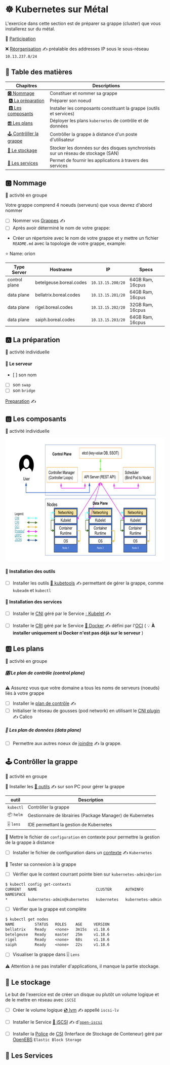 # :wheel_of_dharma: Kubernetes sur Métal

L'exercice dans cette section est de préparer sa grappe (cluster) que vous installerez sur du métal.

:tada: [Participation](.scripts/Participation.md)

:x: [Réorganisation](.doc/Reorg.md) :writing_hand:	préalable des addresses IP sous le sous-réseau `10.13.237.0/24`

## :book: Table des matières

| Chapitres                               | Descriptions                                                       |
|-----------------------------------------|--------------------------------------------------------------------|
| [:o2: Nommage](#o2-nommage)               | Constituer et nommer sa grappe                                     |
| [:a: La préparation](#a-la-préparation) | Préparer son noeud                                                 |
| [:b: Les composants](#b-les-composants) | Installer les composants constituant la grappe (outils et services)|
| [:ab: Les plans](#ab-les-plans)                                   | Déployer les plans `kubernetes` de contrôle et de données          |
| [:joystick: Contrôller la grappe](#joystick-contrôller-la-grappe) |  Contrôller la grappe à distance d'un poste d'utilisateur |
| [:floppy_disk: Le stockage ](#floppy_disk-le-stockage) | Stocker les données sur des disques synchronisés sur un réseau de stockage (SAN) |
| [:rocket: Les services](#rocket-les-services) | Permet de fournir les applications à travers des services |


## :o2: Nommage

:busts_in_silhouette: activité en groupe

Votre grappe comprend 4 noeuds (serveurs) que vous devrez d'abord nommer

- [ ] Nommer vos [Grappes](.doc/Grappes.md) :writing_hand:	 
- [ ] Après avoir déterminé le nom de votre grappe:

* Créer un répertoire avec le nom de votre grappe et y mettre un fichier `README.md` avec la topologie de votre grappe, example:

:star: Name: orion

| Type Server   | Hostname                |  IP               | Specs                 |
|---------------|-------------------------|-------------------|-----------------------|
| control plane | betelgeuse.boreal.codes | `10.13.15.200/20` | 64GB Ram,      16cpus |
| data plane    | bellatrix.boreal.codes  | `10.13.15.201/20` | 64GB Ram,      16cpus |
| data plane    | rigel.boreal.codes      | `10.13.15.202/20` | 32GB Ram,      16cpus |
| data plane    | saiph.boreal.codes      | `10.13.15.203/20` | 64GB Ram,      16cpus |

## :a: La préparation

:bust_in_silhouette: activité individuelle

#### :round_pushpin: Le serveur

- [ ] son nom
- [ ] son `swap`
- [ ] son `bridge`

[Preparation](.doc/Preparation.md) :writing_hand:	


## :b: Les composants

:bust_in_silhouette: activité individuelle

<img src="images/kube-cluster-component-topology.png" width="708" height="388"></img>

#### :round_pushpin: Installation des outils

- [ ] Installer les outils [:ice_cube: kubetools](.doc/kube-tools.md) :writing_hand: permettant de gérer la grappe, comme `kubeadm` et `kubectl`

#### :round_pushpin: Installation des services

- [ ] Installer le [CNI](https://kubernetes.io/docs/concepts/cluster-administration/networking/) géré par le Service [:droplet: Kubelet](.doc/kubelet.md) :writing_hand:	 

- [ ] Installer le [CRI](https://kubernetes.io/docs/setup/production-environment/container-runtimes/) géré par le Service [:whale: Docker](.doc/docker.md) :writing_hand:	 défini par l'[OCI](https://opencontainers.org) ( :bulb: __À installer uniquement si Docker n'est pas déjà sur le serveur__ )

## :ab: Les plans

:busts_in_silhouette: activité en groupe

##### :control_knobs: Le plan de contrôle (control plane)

:warning: Assurez vous que votre domaine a tous les noms de serveurs (noeuds) liés à votre grappe

- [ ] Installer le [plan de contrôle](.doc/control-plane.md) :writing_hand:	 
- [ ] Initialiser le réseau de gousses (pod network) en utilisant le [CNI plugin](.doc/cni-plugin.md) :writing_hand: Calico

##### :abacus: Les plan de données (data plane)

- [ ] Permettre aux autres noeux de [joindre](.doc/data-plane.md) :writing_hand: la grappe.


## :joystick: Contrôller la grappe

:busts_in_silhouette: activité en groupe

:round_pushpin: Installer les [:toolbox: outils](.doc/kube-tools-pc.md) :writing_hand: sur son PC pour gérer la grappe

| outil     | Description          |
|-----------|----------------------|
| `kubectl` | Contrôller la grappe |
| :package: `helm`    | Gestionnaire de librairies (Package Manager) de Kubernetes |
| :level_slider: `lens`    | IDE permettant la gestion de Kubernetes |

:round_pushpin:  Mettre le fichier de `configuration` en contexte pour permettre la gestion de la grappe à distance

- [ ] Installer le fichier de configuration dans un [contexte](.doc/contexts.md) :writing_hand:	 `Kubernetes`

:round_pushpin:  Tester sa connexion à la grappe

- [ ] Vérifier que le context courrant pointe bien sur `kubernetes-admin@orion`

```
$ kubectl config get-contexts                                                      
CURRENT   NAME                          CLUSTER      AUTHINFO           NAMESPACE
*         kubernetes-admin@kubernetes   kubernetes   kubernetes-admin   
```

- [ ] Vérifier que la grappe est complète

```
$ kubectl get nodes
NAME         STATUS   ROLES    AGE     VERSION
bellatrix    Ready    <none>   3m15s   v1.18.6
betelgeuse   Ready    master   25m     v1.18.6
rigel        Ready    <none>   68s     v1.18.6
saiph        Ready    <none>   22s     v1.18.6
```

- [ ] Visualiser la grappe dans :level_slider: `Lens`

:warning: Attention à ne pas installer d'applications, il manque la partie stockage.

## :floppy_disk: Le stockage

Le but de l'exercice est de créer un disque ou plutôt un volume logique et de le mettre en réseau avec `iSCSI`

- [ ] Créer le volume logique [:cd: lvm](.doc/lvm.md) :writing_hand:	appellé `iscsi-lv` 
- [ ] Installer le Service [:minidisc: iSCSI](.doc/iscsi.md) :writing_hand:	d'[`open-iscsi`](http://www.open-iscsi.com/)

- [ ] Installer la [Police](https://kubernetes-csi.github.io/docs/drivers.html) de [CSI](https://kubernetes-csi.github.io) (Interface de Stockage de Conteneur) géré par [OpenEBS](.doc/openebs) `Elastic Block Storage`

## :rocket: Les Services
